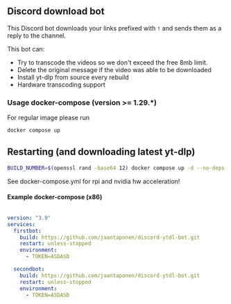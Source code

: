 ## Discord download bot

This Discord bot downloads your links prefixed with `!` and sends them as a reply to the channel. 

This bot can:
- Try to transcode the videos so we don't exceed the free 8mb limit.
- Delete the original message if the video was able to be downloaded
- Install yt-dlp from source every rebuild
- Hardware transcoding support


### Usage docker-compose (version >= 1.29.*)

For regular image please run 

```bash
docker compose up
```

## Restarting (and downloading latest yt-dlp)

```bash
BUILD_NUMBER=$(openssl rand -base64 12) docker compose up -d --no-deps --build
```

See docker-compose.yml for rpi and nvidia hw acceleration!

#### Example docker-compose (x86)

```yml

version: "3.9"   
services:
  firstbot:
    build: https://github.com/jaantaponen/discord-ytdl-bot.git
    restart: unless-stopped
    environment:
      - TOKEN=ASDASD

  secondbot:
    build: https://github.com/jaantaponen/discord-ytdl-bot.git
    restart: unless-stopped
    environment:
      - TOKEN=ASDASD
```